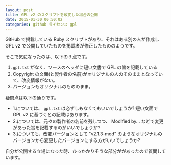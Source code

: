 ```yaml
---
layout: post
title: GPL v2 のスクリプトを改変した場合の公開
date: 2015-01-30 00:50:02
categories: github ライセンス gpl
---
```

<!-- {% raw %} -->
<p>GitHub で掲載している Ruby スクリプトがあり、それはある別の人が作成し GPL v2 で公開していたものを掲載者が修正したもののようです。</p>

<p>そこで気になったのは、以下の３点です。</p>

<ol>
<li><code>gpl.txt</code> がなく、ソースのヘッダに短い文書で GPL の旨を記載している</li>
<li>Copyright の文面(と製作者の名前)がオリジナルの人のそのままとなっていて、改変情報がない。</li>
<li>バージョンもオリジナルのもののまま。</li>
</ol>

<p>疑問点は以下の通りです。</p>

<ul>
<li>1.については、 <code>gpl.txt</code> は必ずしもなくてもいいでしょうか? 短い文面で GPL v2 に基づくとの記載はあります。</li>
<li>2.については、元々の製作者の名前を残しつつ、 Modified by... などで変更があった旨を記載するのがいいでしょうか?</li>
<li>3.についても、改変バージョンとして "v2.1.3-mod" のようなオリジナルのバージョンから変更したバージョンにする方がいいでしょうか?</li>
</ul>

<p>自分が公開する立場になった時、ひっかかりそうな部分ががあったので質問しています。</p>
<!-- {% endraw %} -->
